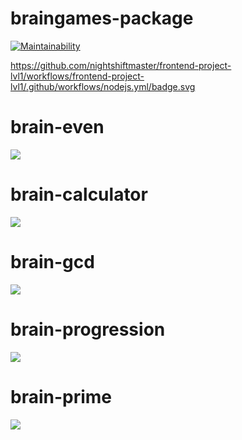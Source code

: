 # braingames-package
[![Maintainability](https://api.codeclimate.com/v1/badges/6d6fa27caab3b226c0e9/maintainability)](https://codeclimate.com/github/nightshiftmaster/frontend-project-lvl1/maintainability)

https://github.com/nightshiftmaster/frontend-project-lvl1/workflows/frontend-project-lvl1/.github/workflows/nodejs.yml/badge.svg 


# brain-even
<a href="https://asciinema.org/a/YveazpTL5o0TuOBb4BKXQWLGQ" target="_blank"><img src="https://asciinema.org/a/YveazpTL5o0TuOBb4BKXQWLGQ.svg" /></a>

# brain-calculator
<a href="https://asciinema.org/a/ydh0eMLMOqFe0Tyitk4w683Jq" target="_blank"><img src="https://asciinema.org/a/ydh0eMLMOqFe0Tyitk4w683Jq.svg" /></a>

# brain-gcd
<a href="https://asciinema.org/a/EvJcgm94gAxca0HA6WeHFrsbc" target="_blank"><img src="https://asciinema.org/a/EvJcgm94gAxca0HA6WeHFrsbc.svg" /></a>

# brain-progression
<a href="https://asciinema.org/a/1NoQMOxJmO2ADg0g4AaZeGA8J" target="_blank"><img src="https://asciinema.org/a/1NoQMOxJmO2ADg0g4AaZeGA8J.svg" /></a>

# brain-prime
<a href="https://asciinema.org/a/RDY7h7PsTpAGJS5GoB6AnLc9i" target="_blank"><img src="https://asciinema.org/a/RDY7h7PsTpAGJS5GoB6AnLc9i.svg" /></a>